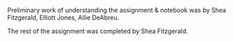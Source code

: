 Preliminary work of understanding the assignment & notebook was by Shea Fitzgerald, Elliott Jones, Allie DeAbreu.

The rest of the assignment was completed by Shea Fitzgerald.
